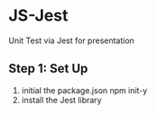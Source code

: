# JS-Jest
 Unit Test via Jest for presentation

 ## Step 1: Set Up
 1. initial the package.json
 npm init-y
 2. install the Jest library

